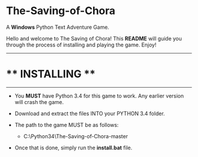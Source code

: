 # The-Saving-of-Chora
A <b>Windows</b> Python Text Adventure Game.

Hello and welcome to The Saving of Chora!
This <b>README</b> will guide you through the process of installing and playing the game. Enjoy!

<hr>
<h1><b>**</b> INSTALLING <b>**</b></h1>
<hr>

* You <b>MUST</b> have Python 3.4 for this game to work. Any earlier version will crash the game.
* Download and extract the files INTO your PYTHON 3.4 folder.
* The path to the game MUST be as follows:
    * C:\Python34\The-Saving-of-Chora-master

* Once that is done, simply run the <b>install.bat</b> file.
